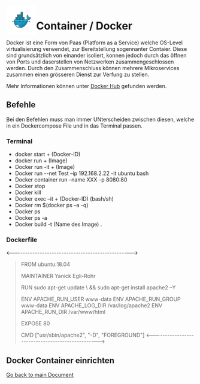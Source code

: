 <img align="left" width="80" height="80" src="./img/../../img/docker-logo.png" alt="Docker Logo">

# Container / Docker
Docker ist eine Form von Paas (Platform as a Service) welche OS-Level virtualisierung verwendet, zur Bereitstellung sogennanter Contaier. Diese sind grundsätzlich von einander isoliert, konnen jedoch durch das öffnen von Ports und daserstellen von Netzwerken zusammengeschlossen werden. Durch den Zusammenschluss können mehrere Mikroservices zusammen einen grösseren Dienst zur Verfung zu stellen.

Mehr Informationen können unter [Docker Hub](https://hub.docker.com/) gefunden werden.

## Befehle
Bei den Befehlen muss man immer UNterscheiden zwischen diesen, welche in ein Dockercompose File und in das Terminal passen.

### Terminal
* docker start + (Docker-ID)
* docker run + (Image)
* Docker run -it + (Image)
* Docker run --net Test –ip 192.168.2.22 -it ubuntu bash 
* Docker container run –name XXX –p 8080:80 
* Docker stop 
* Docker kill
* Docker exec –it + (Docker-ID) (bash/sh) 
* Docker rm $(docker ps –a -q) 
* Docker ps  
* Docker ps -a 
* Docker build -t (Name des Image) . 

### Dockerfile
<-------------------------------------------------> 
> FROM ubuntu:18.04 
> 
> MAINTAINER Yanick Egli-Rohr 
> 
> RUN sudo apt-get update  \ 
> && sudo apt-get install apache2 –Y 
> 
> ENV APACHE_RUN_USER www-data 
> ENV APACHE_RUN_GROUP www-data 
> ENV APACHE_LOG_DIR /var/log/apache2 
> ENV APACHE_RUN_DIR /var/www/html 
> 
> EXPOSE 80 
>
> CMD ["usr/sbin/apache2", "-D", "FOREGROUND"] 
<-------------------------------------------------> 

## Docker Container einrichten

[Go back to main Document](https://github.com/Daddey69/Modul_300/blob/master/README.md)